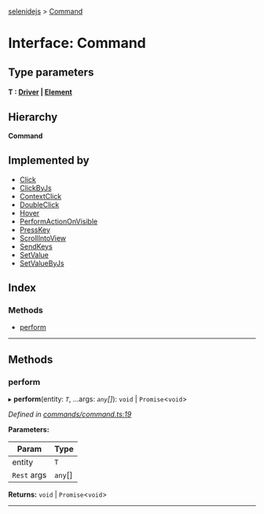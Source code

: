 [selenidejs](../README.md) > [Command](../interfaces/command.md)

# Interface: Command

## Type parameters
#### T :   [Driver](../classes/driver.md) &#124; [Element](../classes/element.md)

## Hierarchy

**Command**

## Implemented by

* [Click](../classes/click.md)
* [ClickByJs](../classes/clickbyjs.md)
* [ContextClick](../classes/contextclick.md)
* [DoubleClick](../classes/doubleclick.md)
* [Hover](../classes/hover.md)
* [PerformActionOnVisible](../classes/performactiononvisible.md)
* [PressKey](../classes/presskey.md)
* [ScrollIntoView](../classes/scrollintoview.md)
* [SendKeys](../classes/sendkeys.md)
* [SetValue](../classes/setvalue.md)
* [SetValueByJs](../classes/setvaluebyjs.md)

## Index

### Methods

* [perform](command.md#perform)

---

## Methods

<a id="perform"></a>

###  perform

▸ **perform**(entity: *`T`*, ...args: *`any`[]*):  `void` &#124; `Promise`<`void`>

*Defined in [commands/command.ts:19](https://github.com/KnowledgeExpert/selenidejs/blob/master/lib/commands/command.ts#L19)*

**Parameters:**

| Param | Type |
| ------ | ------ |
| entity | `T` |
| `Rest` args | `any`[] |

**Returns:**  `void` &#124; `Promise`<`void`>

___

